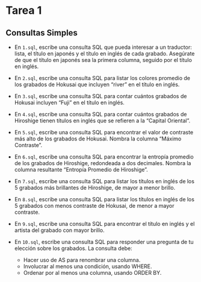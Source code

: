 # Tarea 1
## Consultas Simples

- En `1.sql`, escribe una consulta SQL que pueda interesar a un traductor: lista, el título en japonés y el título en inglés de cada grabado. Asegúrate de que el título en japonés sea la primera columna, seguido por el título en inglés.

- En `2.sql`, escribe una consulta SQL para listar los colores promedio de los grabados de Hokusai que incluyen “river” en el título en inglés. 

- En `3.sql`, escribe una consulta SQL para contar cuántos grabados de Hokusai incluyen “Fuji” en el título en inglés. 

- En `4.sql`, escribe una consulta SQL para contar cuántos grabados de Hiroshige tienen títulos en inglés que se refieren a la “Capital Oriental”. 

- En `5.sql`, escribe una consulta SQL para encontrar el valor de contraste más alto de los grabados de Hokusai. Nombra la columna “Máximo Contraste”.

- En `6.sql`, escribe una consulta SQL para encontrar la entropía promedio de los grabados de Hiroshige, redondeada a dos decimales. Nombra la columna resultante “Entropía Promedio de Hiroshige”.

- En `7.sql`, escribe una consulta SQL para listar los títulos en inglés de los 5 grabados más brillantes de Hiroshige, de mayor a menor brillo.

- En `8.sql`, escribe una consulta SQL para listar los títulos en inglés de los 5 grabados con menos contraste de Hokusai, de menor a mayor contraste. 

- En `9.sql`, escribe una consulta SQL para encontrar el título en inglés y el artista del grabado con mayor brillo.

- En `10.sql`, escribe una consulta SQL para responder una pregunta de tu elección sobre los grabados. La consulta debe:
    - Hacer uso de AS para renombrar una columna.
    - Involucrar al menos una condición, usando WHERE.
    - Ordenar por al menos una columna, usando ORDER BY.